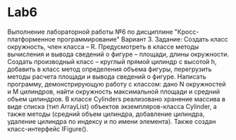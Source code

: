 # Lab6
Выполнение лабораторной работы №6 по дисциплине "Кросс-платформенное программирование"
Вариант 3.
Задание: Создать класс окружность, член класса – R. Предусмотреть в классе методы вычисления и вывода сведений о фигуре – площади, длины окружности. 
Создать производный класс – круглый прямой цилиндр с высотой h, добавить в класс метод определения объема фигуры, перегрузить методы расчета площади и вывода сведений о фигуре. 
Написать программу, демонстрирующую работу с классом: дано N окружностей и M цилиндров, найти окружность максимальной площади и средний объем цилиндров.
В классе Cylinders реализовано хранение массива в виде списка (тип ArrayList) объектов экземпляров-класса Cylinder, а также методы (средний объем цилиндра, добавление цилиндра, удаление цилиндра по индексу и по имени элемента).
Также создан класс-интерфейс IFigure().
